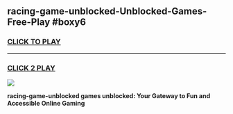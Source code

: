 
## racing-game-unblocked-Unblocked-Games-Free-Play #boxy6
<h3>
<a href="https://us.freeplayer.one?title=racing-game-unblocked&ref=9M">CLICK TO PLAY</a></h3>
<hr>

<h3>
<a href="https://us.freeplayer.one?title=racing-game-unblocked&ref=9M">CLICK 2 PLAY</a>
  
</h3>

<a href="https://us.freeplayer.one?title=racing-game-unblocked&ref=9M"><img src="https://clearcache.store/games.png"></a>


**racing-game-unblocked games unblocked: Your Gateway to Fun and Accessible Online Gaming**
